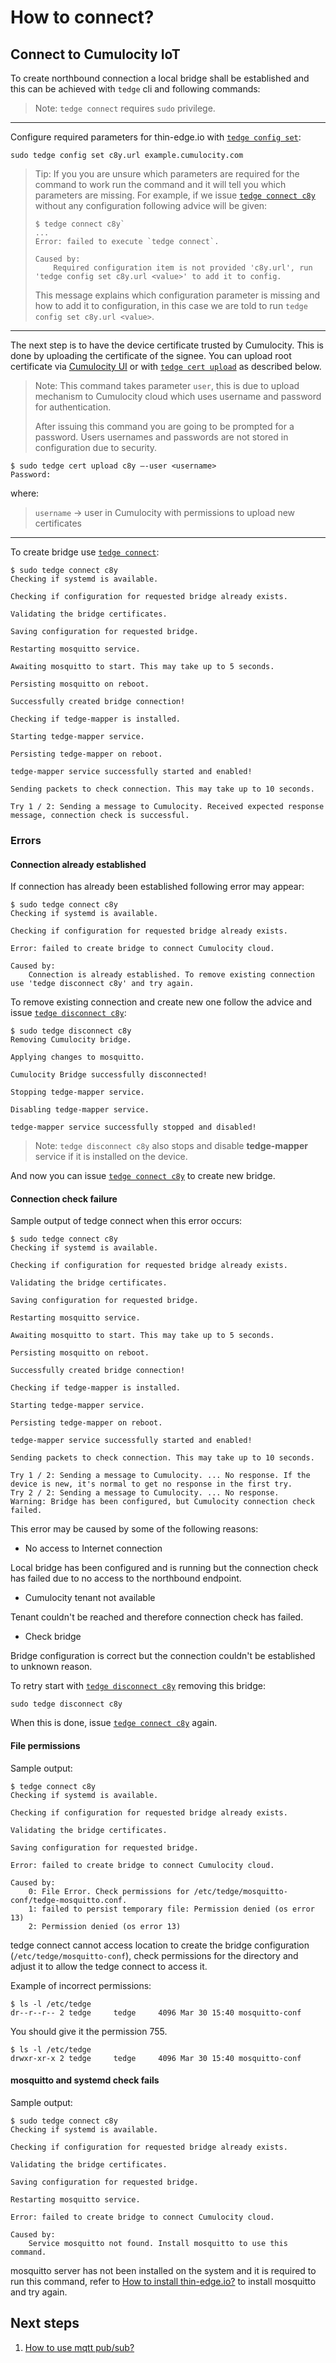 # How to connect?

## Connect to Cumulocity IoT

To create northbound connection a local bridge shall be established and this can be achieved with `tedge` cli and following commands:
> Note: `tedge connect` requires `sudo` privilege.

___

Configure required parameters for thin-edge.io with [`tedge config set`](../references/tedge-config.md):

```shell
sudo tedge config set c8y.url example.cumulocity.com
```

> Tip: If you you are unsure which parameters are required for the command to work run the command and it will tell you which parameters are missing.
> For example, if we issue [`tedge connect c8y`](../references/tedge-connect.md) without any configuration following advice will be given:
>
> ```shell
> $ tedge connect c8y`
> ...
> Error: failed to execute `tedge connect`.
>
> Caused by:
>     Required configuration item is not provided 'c8y.url', run 'tedge config set c8y.url <value>' to add it to config.
> ```
>
> This message explains which configuration parameter is missing and how to add it to configuration, in this case we are told to run `tedge config set c8y.url <value>`.

___

The next step is to have the device certificate trusted by Cumulocity. This is done by uploading the certificate of the signee.
You can upload root certificate via [Cumulocity UI](https://cumulocity.com/guides/users-guide/device-management/#trusted-certificates) or with [`tedge cert upload`](../references/tedge-cert.md) as described below.

> Note: This command takes parameter `user`, this is due to upload mechanism to Cumulocity cloud which uses username and password for authentication.
>
> After issuing this command you are going to be prompted for a password. Users usernames and passwords are not stored in configuration due to security.

```shell
$ sudo tedge cert upload c8y –-user <username>
Password:
```

where:
> `username` -> user in Cumulocity with permissions to upload new certificates

___

To create bridge use [`tedge connect`](../references/tedge-connect.md):

```shell
$ sudo tedge connect c8y
Checking if systemd is available.

Checking if configuration for requested bridge already exists.

Validating the bridge certificates.

Saving configuration for requested bridge.

Restarting mosquitto service.

Awaiting mosquitto to start. This may take up to 5 seconds.

Persisting mosquitto on reboot.

Successfully created bridge connection!

Checking if tedge-mapper is installed.

Starting tedge-mapper service.

Persisting tedge-mapper on reboot.

tedge-mapper service successfully started and enabled!

Sending packets to check connection. This may take up to 10 seconds.

Try 1 / 2: Sending a message to Cumulocity. Received expected response message, connection check is successful.
```

### Errors

#### Connection already established

If connection has already been established following error may appear:

```shell
$ sudo tedge connect c8y
Checking if systemd is available.

Checking if configuration for requested bridge already exists.

Error: failed to create bridge to connect Cumulocity cloud.

Caused by:
    Connection is already established. To remove existing connection use 'tedge disconnect c8y' and try again.
```

To remove existing connection and create new one follow the advice and issue [`tedge disconnect c8y`](../references/tedge-disconnect.md):

```shell
$ sudo tedge disconnect c8y
Removing Cumulocity bridge.

Applying changes to mosquitto.

Cumulocity Bridge successfully disconnected!

Stopping tedge-mapper service.

Disabling tedge-mapper service.

tedge-mapper service successfully stopped and disabled!

```

> Note: `tedge disconnect c8y` also stops and disable **tedge-mapper** service if it is installed on the device.

And now you can issue [`tedge connect c8y`](../references/tedge-connect.md) to create new bridge.

#### Connection check failure

Sample output of tedge connect when this error occurs:

```shell
$ sudo tedge connect c8y
Checking if systemd is available.

Checking if configuration for requested bridge already exists.

Validating the bridge certificates.

Saving configuration for requested bridge.

Restarting mosquitto service.

Awaiting mosquitto to start. This may take up to 5 seconds.

Persisting mosquitto on reboot.

Successfully created bridge connection!

Checking if tedge-mapper is installed.

Starting tedge-mapper service.

Persisting tedge-mapper on reboot.

tedge-mapper service successfully started and enabled!

Sending packets to check connection. This may take up to 10 seconds.

Try 1 / 2: Sending a message to Cumulocity. ... No response. If the device is new, it's normal to get no response in the first try.
Try 2 / 2: Sending a message to Cumulocity. ... No response. 
Warning: Bridge has been configured, but Cumulocity connection check failed.
```

This error may be caused by some of the following reasons:

- No access to Internet connection

Local bridge has been configured and is running but the connection check has failed due to no access to the northbound endpoint.

- Cumulocity tenant not available

Tenant couldn't be reached and therefore connection check has failed.

- Check bridge

Bridge configuration is correct but the connection couldn't be established to unknown reason.

To retry start with [`tedge disconnect c8y`](../references/tedge-disconnect.md) removing this bridge:

```shell
sudo tedge disconnect c8y
```

When this is done, issue [`tedge connect c8y`](../references/tedge-connect.md) again.

#### File permissions

Sample output:

```shell
$ tedge connect c8y
Checking if systemd is available.

Checking if configuration for requested bridge already exists.

Validating the bridge certificates.

Saving configuration for requested bridge.

Error: failed to create bridge to connect Cumulocity cloud.

Caused by:
    0: File Error. Check permissions for /etc/tedge/mosquitto-conf/tedge-mosquitto.conf.
    1: failed to persist temporary file: Permission denied (os error 13)
    2: Permission denied (os error 13)
```

tedge connect cannot access location to create the bridge configuration (`/etc/tedge/mosquitto-conf`), check permissions for the directory and adjust it to allow the tedge connect to access it.

Example of incorrect permissions:

```shell
$ ls -l /etc/tedge
dr--r--r-- 2 tedge     tedge     4096 Mar 30 15:40 mosquitto-conf
```

You should give it the permission 755.
```shell
$ ls -l /etc/tedge
drwxr-xr-x 2 tedge     tedge     4096 Mar 30 15:40 mosquitto-conf
```

#### mosquitto and systemd check fails

Sample output:

```shell
$ sudo tedge connect c8y
Checking if systemd is available.

Checking if configuration for requested bridge already exists.

Validating the bridge certificates.

Saving configuration for requested bridge.

Restarting mosquitto service.

Error: failed to create bridge to connect Cumulocity cloud.

Caused by:
    Service mosquitto not found. Install mosquitto to use this command.
```

mosquitto server has not been installed on the system and it is required to run this command, refer to [How to install thin-edge.io?](./002_installation.md) to install mosquitto and try again.

## Next steps

1. [How to use mqtt pub/sub?](./005_pub_sub.md)
